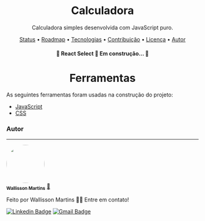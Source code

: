<h1 align="center">Calculadora</h1>
<p align="center">Calculadora simples desenvolvida com JavaScript puro.</p>

<p align="center">
 <a href="#objetivo">Status</a> •
 <a href="#roadmap">Roadmap</a> • 
 <a href="#ferramentas">Tecnologias</a> • 
 <a href="#contribuicao">Contribuição</a> • 
 <a href="#licenc-a">Licença</a> • 
 <a href="#autor">Autor</a>
</p>

<h4 align="center"> 
	🚧  React Select 🚀 Em construção...  🚧
</h4>


<h1 align="center" id="ferramentas">Ferramentas</h1>

As seguintes ferramentas foram usadas na construção do projeto:

- [JavaScript](https://www.typescriptlang.org/)
- [CSS](https://www.typescriptlang.org/)

### Autor
---

<a href="https://github.com/wallissonmart">
 <img style="border-radius: 50%;" src="https://avatars.githubusercontent.com/u/93344198?s=400&u=efc1c28e0cfb7b7e29bdf3ac50a79d0ddcf8b467&v=4" width="100px;" alt=""/>
 <br />
 <sub><b>Wallisson Martins</b></sub></a> <a href=" https://github.com/wallissonmart" title=GitHub">🚀</a>


Feito por Wallisson Martins 👋🏽 Entre em contato!

[![Linkedin Badge](https://img.shields.io/badge/-Thiago-blue?style=flat-square&logo=Linkedin&logoColor=white&link=https://www.linkedin.com/in/tgmarinho/)](https://www.linkedin.com/in/tgmarinho/) 
[![Gmail Badge](https://img.shields.io/badge/-tgmarinho@gmail.com-c14438?style=flat-square&logo=Gmail&logoColor=white&link=mailto:tgmarinho@gmail.com)](mailto:tgmarinho@gmail.com)
